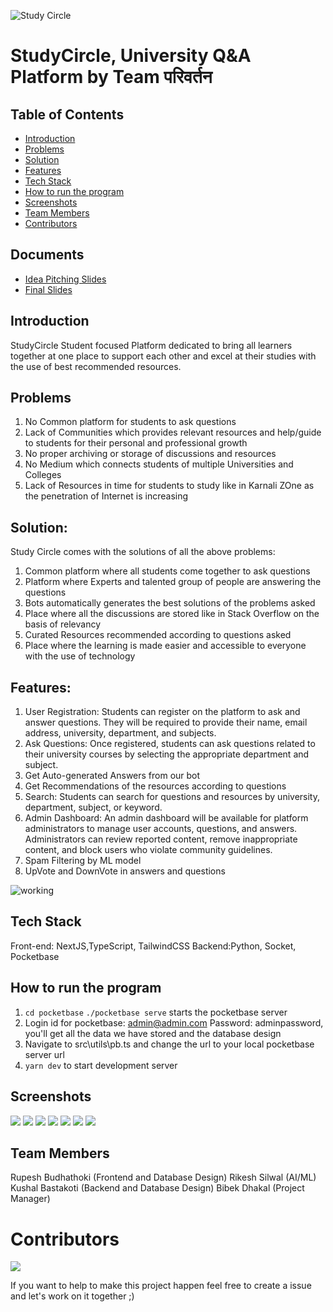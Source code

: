 ![Study Circle](./images/studyCircel.png)

# StudyCircle, University Q&A Platform by Team परिवर्तन

## Table of Contents

- [Introduction](#introduction)
- [Problems](#problems)
- [Solution](#solution)
- [Features](#features)
- [Tech Stack](#tech-stack)
- [How to run the program](#how-to-run-the-program)
- [Screenshots](#screenshots)
- [Team Members](#team-members)
- [Contributors](#contributors)

## Documents

- [Idea Pitching Slides](https://docs.google.com/presentation/d/1nj_9vac3rPZuHqBhDnBvg64sOldZKKCzF6NkLasqXC8/edit?usp=sharing)
- [Final Slides](https://docs.google.com/presentation/d/1xNHHcb-6Wc0VHbky9GhkR6Bx_F16HWKR0dr-DN23Tis/edit?usp=sharing)

## Introduction

StudyCircle Student focused Platform dedicated to bring all learners together at one place to support each other and excel at their studies with the use of best recommended resources.

## Problems

1. No Common platform for students to ask questions
2. Lack of Communities which provides relevant resources and help/guide to students for their personal and professional growth
3. No proper archiving or storage of discussions and resources
4. No Medium which connects students of multiple Universities and Colleges
5. Lack of Resources in time for students to study like in Karnali ZOne as the penetration of Internet is increasing

## Solution:

Study Circle comes with the solutions of all the above problems:

1. Common platform where all students come together to ask questions
2. Platform where Experts and talented group of people are answering the questions
3. Bots automatically generates the best solutions of the problems asked
4. Place where all the discussions are stored like in Stack Overflow on the basis of relevancy
5. Curated Resources recommended according to questions asked
6. Place where the learning is made easier and accessible to everyone with the use of technology

## Features:

1. User Registration: Students can register on the platform to ask and answer questions. They will be required to provide their name, email address, university, department, and subjects.
2. Ask Questions: Once registered, students can ask questions related to their university courses by selecting the appropriate department and subject.
3. Get Auto-generated Answers from our bot
4. Get Recommendations of the resources according to questions
5. Search: Students can search for questions and resources by university, department, subject, or keyword.
6. Admin Dashboard: An admin dashboard will be available for platform administrators to manage user accounts, questions, and answers. Administrators can review reported content, remove inappropriate content, and block users who violate community guidelines.
7. Spam Filtering by ML model
8. UpVote and DownVote in answers and questions

![working](./images/working.png)

## Tech Stack

Front-end: NextJS,TypeScript, TailwindCSS
Backend:Python, Socket, Pocketbase

## How to run the program

1. `cd pocketbase` `./pocketbase serve` starts the pocketbase server
2. Login id for pocketbase: admin@admin.com Password: adminpassword, you'll get all the data we have stored and the database design
3. Navigate to src\utils\pb.ts and change the url to your local pocketbase server url
4. `yarn dev` to start development server

## Screenshots

![](./images/ss_home.png)
![](./images/ss_subjects.png)
![](./images/ss_register.png)
![](./images/ss_dashboard.png)
![](./images/ss_ask.png)
![](./images/ss_forum.png)
![](./images/ss_pocketbase.png)

## Team Members

Rupesh Budhathoki (Frontend and Database Design)
Rikesh Silwal (AI/ML)
Kushal Bastakoti (Backend and Database Design)
Bibek Dhakal (Project Manager)

# Contributors

<a href="https://github.com/Roopaish/study-circle/graphs/contributors">
  <img src="https://contrib.rocks/image?repo=Roopaish/study-circle" />
</a>

If you want to help to make this project happen feel free to create a issue and let's work on it together ;)
